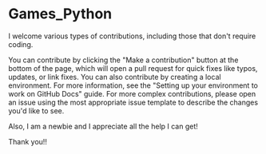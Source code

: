 # Games_Python

I welcome various types of contributions, including those that don't require coding.

You can contribute by clicking the "Make a contribution" button at the bottom of the page, which will open a pull request for quick fixes like typos, updates, or link fixes.
You can also contribute by creating a local environment. For more information, see the "Setting up your environment to work on GitHub Docs" guide.
For more complex contributions, please open an issue using the most appropriate issue template to describe the changes you'd like to see.

Also, I am a newbie and I appreciate all the help I can get!

Thank you!!
